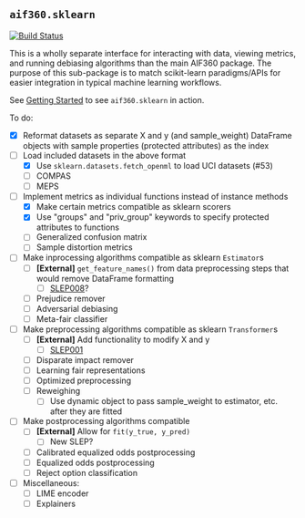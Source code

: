 ## `aif360.sklearn`

[![Build Status](https://travis-ci.org/IBM/AIF360.svg?branch=sklearn-compat)](https://travis-ci.org/IBM/AIF360)

This is a wholly separate interface for interacting with data, viewing metrics,
and running debiasing algorithms than the main AIF360 package. The purpose of
this sub-package is to match scikit-learn paradigms/APIs for easier integration
in typical machine learning workflows.

See [Getting Started](examples/Getting%20Started.ipynb) to see `aif360.sklearn`
in action.

To do:

- [x] Reformat datasets as separate X and y (and sample_weight) DataFrame
objects with sample properties (protected attributes) as the index
- [ ] Load included datasets in the above format
  - [x] Use `sklearn.datasets.fetch_openml` to load UCI datasets (#53)
  - [ ] COMPAS
  - [ ] MEPS
- [ ] Implement metrics as individual functions instead of instance methods
  - [x] Make certain metrics compatible as sklearn scorers
  - [x] Use "groups" and "priv_group" keywords to specify protected attributes to
  functions
  - [ ] Generalized confusion matrix
  - [ ] Sample distortion metrics
- [ ] Make inprocessing algorithms compatible as sklearn `Estimator`s
  - [ ] **[External]** `get_feature_names()` from data preprocessing
  steps that would remove DataFrame formatting
    - [ ] [SLEP008](https://github.com/scikit-learn/enhancement_proposals/pull/18 )?
  - [ ] Prejudice remover
  - [ ] Adversarial debiasing
  - [ ] Meta-fair classifier
- [ ] Make preprocessing algorithms compatible as sklearn `Transformer`s
  - [ ] **[External]** Add functionality to modify X and y
    - [ ] [SLEP001](https://github.com/scikit-learn/enhancement_proposals/blob/master/slep001/proposal.rst)
  - [ ] Disparate impact remover
  - [ ] Learning fair representations
  - [ ] Optimized preprocessing
  - [ ] Reweighing
    - [ ] Use dynamic object to pass sample_weight to estimator, etc. after they
    are fitted
- [ ] Make postprocessing algorithms compatible
  - [ ] **[External]** Allow for `fit(y_true, y_pred)`
    - [ ] New SLEP?
  - [ ] Calibrated equalized odds postprocessing
  - [ ] Equalized odds postprocessing
  - [ ] Reject option classification
- [ ] Miscellaneous:
  - [ ] LIME encoder
  - [ ] Explainers
